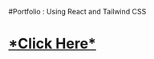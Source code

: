 #Portfolio : Using React and Tailwind CSS
<h1><a href="https://vaishnaviphirkojportfolio.netlify.app/">*Click Here*</a></h1>





